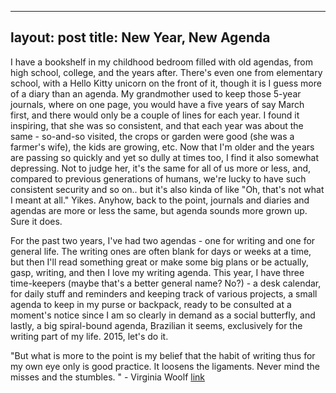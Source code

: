 ---
layout: post
title: New Year, New Agenda
----

I have a bookshelf in my childhood bedroom filled with old agendas, from high school, college, and the years after. There's even one from elementary school, with a Hello Kitty unicorn on the front of it, though it is I guess more of a diary than an agenda. My grandmother used to keep those 5-year journals, where on one page, you would have a five years of say March first, and there would only be a couple of lines for each year. I found it inspiring, that she was so consistent, and that each year was about the same - so-and-so visited, the crops or garden were good (she was a farmer's wife), the kids are growing, etc. Now that I'm older and the years are passing so quickly and yet so dully at times too, I find it also somewhat depressing. Not to judge her, it's the same for all of us more or less, and, compared to previous generations of humans, we're lucky to have such consistent security and so on.. but it's also kinda of like "Oh, that's not what I meant at all." Yikes. Anyhow, back to the point, journals and diaries and agendas are more or less the same, but agenda sounds more grown up. Sure it does. 

For the past two years, I've had two agendas - one for writing and one for general life. The writing ones are often blank for days or weeks at a time, but then I'll read something great or make some big plans or be actually, gasp, writing, and then I love my writing agenda. This year, I have three time-keepers (maybe that's a better general name? No?) - a desk calendar, for daily stuff and reminders and keeping track of various projects, a small agenda to keep in my purse or backpack, ready to be consulted at a moment's notice since I am so clearly in demand as a social butterfly, and lastly, a big spiral-bound agenda, Brazilian it seems, exclusively for the writing part of my life. 2015, let's do it.

"But what is more to the point is my belief that the habit of writing thus for my own eye only is good practice. It loosens the ligaments. Never mind the misses and the stumbles. " - Virginia Woolf [link](http://www.brainpickings.org/2013/01/25/virginia-woolf-on-keeping-a-diary/)
